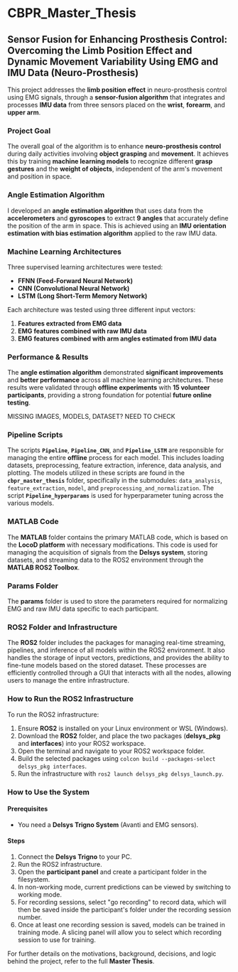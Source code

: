 # CBPR_Master_Thesis

## **Sensor Fusion for Enhancing Prosthesis Control: Overcoming the Limb Position Effect and Dynamic Movement Variability Using EMG and IMU Data (Neuro-Prosthesis)**

This project addresses the **limb position effect** in neuro-prosthesis control using EMG signals, through a **sensor-fusion algorithm** that integrates and processes **IMU data** from three sensors placed on the **wrist**, **forearm**, and **upper arm**.

### **Project Goal**

The overall goal of the algorithm is to enhance **neuro-prosthesis control** during daily activities involving **object grasping** and **movement**. It achieves this by training **machine learning models** to recognize different **grasp gestures** and the **weight of objects**, independent of the arm's movement and position in space.

### **Angle Estimation Algorithm**

I developed an **angle estimation algorithm** that uses data from the **accelerometers** and **gyroscopes** to extract **9 angles** that accurately define the position of the arm in space. This is achieved using an **IMU orientation estimation with bias estimation algorithm** applied to the raw IMU data.

### **Machine Learning Architectures**

Three supervised learning architectures were tested:

- **FFNN (Feed-Forward Neural Network)**
- **CNN (Convolutional Neural Network)**
- **LSTM (Long Short-Term Memory Network)**

Each architecture was tested using three different input vectors:

1. **Features extracted from EMG data**
2. **EMG features combined with raw IMU data**
3. **EMG features combined with arm angles estimated from IMU data**

### **Performance & Results**

The **angle estimation algorithm** demonstrated **significant improvements** and **better performance** across all machine learning architectures. These results were validated through **offline experiments** with **15 volunteer participants**, providing a strong foundation for potential **future online testing**.

MISSING IMAGES, MODELS, DATASET? NEED TO CHECK

### Pipeline Scripts

The scripts **`Pipeline`**, **`Pipeline_CNN`**, and **`Pipeline_LSTM`** are responsible for managing the entire **offline** process for each model. This includes loading datasets, preprocessing, feature extraction, inference, data analysis, and plotting. The models utilized in these scripts are found in the **`cbpr_master_thesis`** folder, specifically in the submodules: `data_analysis`, `feature_extraction`, `model`, and `preprocessing_and_normalization`. The script **`Pipeline_hyperparams`** is used for hyperparameter tuning across the various models.

### MATLAB Code

The **MATLAB** folder contains the primary MATLAB code, which is based on the **LocoD platform** with necessary modifications. This code is used for managing the acquisition of signals from the **Delsys system**, storing datasets, and streaming data to the ROS2 environment through the **MATLAB ROS2 Toolbox**.

### Params Folder

The **params** folder is used to store the parameters required for normalizing EMG and raw IMU data specific to each participant.

### ROS2 Folder and Infrastructure

The **ROS2** folder includes the packages for managing real-time streaming, pipelines, and inference of all models within the ROS2 environment. It also handles the storage of input vectors, predictions, and provides the ability to fine-tune models based on the stored dataset. These processes are efficiently controlled through a GUI that interacts with all the nodes, allowing users to manage the entire infrastructure.

### How to Run the ROS2 Infrastructure

To run the ROS2 infrastructure:

1. Ensure **ROS2** is installed on your Linux environment or WSL (Windows).
2. Download the **ROS2** folder, and place the two packages (**delsys_pkg** and **interfaces**) into your ROS2 workspace.
3. Open the terminal and navigate to your ROS2 workspace folder.
4. Build the selected packages using `colcon build --packages-select delsys_pkg interfaces`.
5. Run the infrastructure with `ros2 launch delsys_pkg delsys_launch.py`.

### How to Use the System

#### Prerequisites

- You need a **Delsys Trigno System** (Avanti and EMG sensors).
  
#### Steps

1. Connect the **Delsys Trigno** to your PC.
2. Run the ROS2 infrastructure.
3. Open the **participant panel** and create a participant folder in the filesystem.
4. In non-working mode, current predictions can be viewed by switching to working mode.
5. For recording sessions, select "go recording" to record data, which will then be saved inside the participant's folder under the recording session number.
6. Once at least one recording session is saved, models can be trained in training mode. A slicing panel will allow you to select which recording session to use for training.

For further details on the motivations, background, decisions, and logic behind the project, refer to the full **Master Thesis**.
